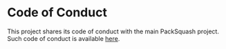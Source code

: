 # Code of Conduct

This project shares its code of conduct with the main PackSquash project. Such
code of conduct is available
[here](https://github.com/ComunidadAylas/PackSquash/blob/master/CODE_OF_CONDUCT.md).
